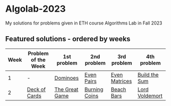 # Algolab-2023
My solutions for problems given in ETH course Algorithms Lab in Fall 2023

## Featured solutions - ordered by weeks
| Week | Problem of the Week | 1st problem | 2nd problem | 3rd problem | 4th problem |
| --- | --- | --- | --- | --- | --- |
| 1 | - | [Dominoes](https://github.com/lorenzo-asquini/Algolab-2023/tree/main/problems/week%2001/Dominoes) | [Even Pairs](https://github.com/lorenzo-asquini/Algolab-2023/tree/main/problems/week%2001/Even%20Pairs) | [Even Matrices](https://github.com/lorenzo-asquini/Algolab-2023/tree/main/problems/week%2001/Even%20Matrices) | [Build the Sum](https://github.com/lorenzo-asquini/Algolab-2023/tree/main/problems/week%2001/Build%20the%20Sum) |
| 2 | [Deck of Cards](https://github.com/lorenzo-asquini/Algolab-2023/tree/main/problems/week%2002/Deck%20of%20Cards) | [The Great Game](https://github.com/lorenzo-asquini/Algolab-2023/tree/main/problems/week%2002/The%20Great%20Game) | [Burning Coins](https://github.com/lorenzo-asquini/Algolab-2023/tree/main/problems/week%2002/Burning%20Coins) | [Beach Bars](https://github.com/lorenzo-asquini/Algolab-2023/tree/main/problems/week%2002/Beach%20Bars) | [Lord Voldemort](https://github.com/lorenzo-asquini/Algolab-2023/tree/main/problems/week%2002/Lord%20Voldemort) |
